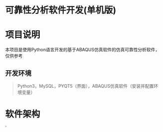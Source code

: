 # 可靠性分析软件开发(单机版)  

# 项目说明

本项目是使用Python语言开发的基于ABAQUS仿真软件的仿真可靠性分析软件，仅供参考

## 开发环境  

> Python3，MySQL，PYQT5（界面），ABAQUS仿真软件（安装并配置环境变量）

# 软件架构

<img src="https://github.com/lervisnh/simulation_reliability/others/simple_architecture.png" style="zoom: 25%;" />

